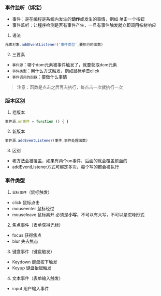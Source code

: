 ### 事件监听（绑定）
- 事件：是在编程是系统内发生的**动作**或发生的事情，例如 单击一个按钮
- 事件监听：让程序检测是否有事件产生，一旦有事件触发就立即调用桉树响应

1. 语法
```js
元素对象.addEventListener('事件类型',要执行的函数)
```

2. 三要素
- `事件源`：哪个dom元素被事件触发了，就要获取dom元素
- `事件类型`：用什么方式触发，例如鼠标单击click
- `事件调用的函数`：要做什么事情

> 注意：函数是点击之后再去执行，每点击一次就执行一次

### 版本区别
1. 老版本
```js
事件源.on事件 = function () { }
```
2. 新版本
```js
事件源.addEventListener(事件,事件处理函数)
```
3. 区别
  - 老方法会被覆盖，如果有两个on事件，后面的就会覆盖前面的
  - addEventListener方式可绑定多次，每个写的都会被执行


### 事件类型
1. `鼠标事件`（鼠标触发）
  - click 鼠标点击
  - mouseenter 鼠标经过
  - mouseleave 鼠标离开
  必须是**小写**，不可以有大写，不可以是驼峰形式
2. 焦点事件（表单获得光标）
  - focus 获得焦点
  - blur 失去焦点
3. 键盘事件（键盘触发）
  - Keydown 键盘按下触发
  - Keyup 键盘抬起触发
4. 文本事件（表单输入触发）
  - input 用户输入事件 
